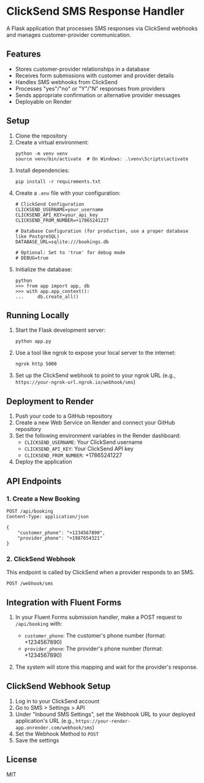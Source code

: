 # ClickSend SMS Response Handler

A Flask application that processes SMS responses via ClickSend webhooks and manages customer-provider communication.

## Features

- Stores customer-provider relationships in a database
- Receives form submissions with customer and provider details
- Handles SMS webhooks from ClickSend
- Processes "yes"/"no" or "Y"/"N" responses from providers
- Sends appropriate confirmation or alternative provider messages
- Deployable on Render

## Setup

1. Clone the repository
2. Create a virtual environment:
   ```
   python -m venv venv
   source venv/bin/activate  # On Windows: .\venv\Scripts\activate
   ```
3. Install dependencies:
   ```
   pip install -r requirements.txt
   ```
4. Create a `.env` file with your configuration:
   ```
   # ClickSend Configuration
   CLICKSEND_USERNAME=your_username
   CLICKSEND_API_KEY=your_api_key
   CLICKSEND_FROM_NUMBER=+17865241227
   
   # Database Configuration (for production, use a proper database like PostgreSQL)
   DATABASE_URL=sqlite:///bookings.db
   
   # Optional: Set to 'true' for debug mode
   # DEBUG=true
   ```
5. Initialize the database:
   ```
   python
   >>> from app import app, db
   >>> with app.app_context():
   ...     db.create_all()
   ```

## Running Locally

1. Start the Flask development server:
   ```
   python app.py
   ```
2. Use a tool like ngrok to expose your local server to the internet:
   ```
   ngrok http 5000
   ```
3. Set up the ClickSend webhook to point to your ngrok URL (e.g., `https://your-ngrok-url.ngrok.io/webhook/sms`)

## Deployment to Render

1. Push your code to a GitHub repository
2. Create a new Web Service on Render and connect your GitHub repository
3. Set the following environment variables in the Render dashboard:
   - `CLICKSEND_USERNAME`: Your ClickSend username
   - `CLICKSEND_API_KEY`: Your ClickSend API key
   - `CLICKSEND_FROM_NUMBER`: +17865241227
4. Deploy the application

## API Endpoints

### 1. Create a New Booking
```
POST /api/booking
Content-Type: application/json

{
    "customer_phone": "+1234567890",
    "provider_phone": "+1987654321"
}
```

### 2. ClickSend Webhook
This endpoint is called by ClickSend when a provider responds to an SMS.
```
POST /webhook/sms
```

## Integration with Fluent Forms

1. In your Fluent Forms submission handler, make a POST request to `/api/booking` with:
   - `customer_phone`: The customer's phone number (format: +1234567890)
   - `provider_phone`: The provider's phone number (format: +1234567890)

2. The system will store this mapping and wait for the provider's response.

## ClickSend Webhook Setup

1. Log in to your ClickSend account
2. Go to SMS > Settings > API
3. Under "Inbound SMS Settings", set the Webhook URL to your deployed application's URL (e.g., `https://your-render-app.onrender.com/webhook/sms`)
4. Set the Webhook Method to `POST`
5. Save the settings

## License

MIT
